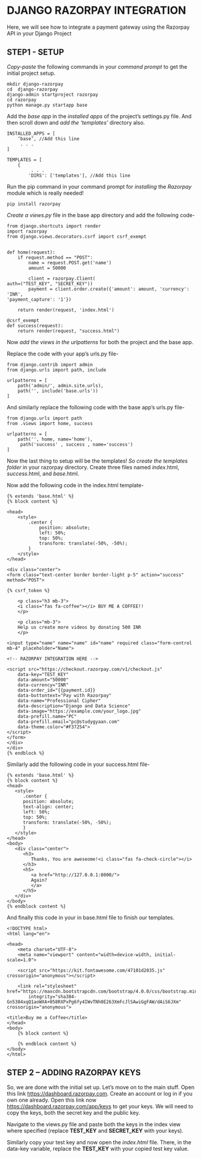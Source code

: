 # DJANGO RAZORPAY INTEGRATION
Here, we will see how to integrate a payment gateway using the Razorpay API in your Django Project

## STEP1 - SETUP
_Copy-paste_ the following commands in your _command prompt_ to get the initial project setup.
```
mkdir django-razorpay
cd  django-razorpay
django-admin startproject razorpay
cd razorpay
python manage.py startapp base
```

Add the _base app_ in the _installed apps_ of the project’s settings.py file. And then scroll down and _add the ‘templates’_ directory also.
```
INSTALLED_APPS = [
	‘base’, //Add this line 
	 . . .
]

TEMPLATES = [
    {
         . . .
        'DIRS': ['templates'], //Add this line
```
Run the pip command in your command prompt for _installing_ the _Razorpay_ module which is really needed!
```
pip install razorpay
```

_Create a views.py_ file in the base app directory and add the following code-
```
from django.shortcuts import render
import razorpay
from django.views.decorators.csrf import csrf_exempt


def home(request):
    if request.method == "POST":
        name = request.POST.get('name')
        amount = 50000

        client = razorpay.Client(
auth=("TEST_KEY", "SECRET_KEY"))
        payment = client.order.create({'amount': amount, 'currency': 'INR',
'payment_capture': '1'})

    return render(request, 'index.html')

@csrf_exempt
def success(request):
    return render(request, "success.html")
```
Now _add the views in the urlpatterns_ for both the project and the base app.

Replace the code with your app’s urls.py file-
```
from django.contrib import admin
from django.urls import path, include

urlpatterns = [
    path('admin/', admin.site.urls),
    path('', include('base.urls'))
]
```
And similarly replace the following code with the base app’s urls.py file-
```
from django.urls import path
from .views import home, success

urlpatterns = [
    path('', home, name='home'),
     path('success' , success , name='success')
]
```
Now the last thing to setup will be the templates! _So create the templates folder_ in your razorpay directory. Create three files named _index_.html, _success_.html, and _base_.html.

Now add the following code in the index.html template-
```
{% extends 'base.html' %}
{% block content %}

<head>
    <style>
        .center {
            position: absolute;
            left: 50%;
            top: 50%;
            transform: translate(-50%, -50%);
        }
    </style>
</head>

<div class="center">
<form class="text-center border border-light p-5" action="success" method="POST">

{% csrf_token %}

    <p class="h3 mb-3">
    <i class="fas fa-coffee"></i> BUY ME A COFFEE!!
    </p>

    <p class="mb-3">
    Help us create more videos by donating 500 INR
    </p>

<input type="name" name="name" id="name" required class="form-control mb-4" placeholder="Name">

<!-- RAZORPAY INTEGRATION HERE -->

<script src="https://checkout.razorpay.com/v1/checkout.js"
    data-key="TEST_KEY"
    data-amount="50000"
    data-currency="INR"
    data-order_id="{{payment.id}}
    data-buttontext="Pay with Razorpay"
    data-name="Professional Cipher"
    data-description="Django and Data Science"
    data-image="https://example.com/your_logo.jpg"
    data-prefill.name="PC"
    data-prefill.email="pc@studygyaan.com"
    data-theme.color="#F37254">
</script>
</form>
</div>
</div> 
{% endblock %}
```
Similarly add the following code in your success.html file-
```
{% extends 'base.html' %}
{% block content %}
<head>
   <style>
      .center {
      position: absolute;
      text-align: center;
      left: 50%;
      top: 50%;
      transform: translate(-50%, -50%);
      }
   </style>
</head>
<body>
   <div class="center">
      <h3>
         Thanks, You are aweseome!<i class="fas fa-check-circle"></i>
      </h3>
      <h5>
         <a href="http://127.0.0.1:8000/">
         Again?
         </a>
      </h5>
   </div>
</body>
{% endblock content %}
```
And finally this code in your in base.html file to finish our templates.
```
<!DOCTYPE html>
<html lang="en">

<head>
    <meta charset="UTF-8">
    <meta name="viewport" content="width=device-width, initial-scale=1.0">
    
    <script src="https://kit.fontawesome.com/47101d2035.js" crossorigin="anonymous"></script>

    <link rel="stylesheet" href="https://maxcdn.bootstrapcdn.com/bootstrap/4.0.0/css/bootstrap.min.css"
        integrity="sha384-Gn5384xqQ1aoWXA+058RXPxPg6fy4IWvTNh0E263XmFcJlSAwiGgFAW/dAiS6JXm" crossorigin="anonymous">

<title>Buy me a Coffee</title>
</head>
<body>
    {% block content %}

    {% endblock content %} 
</body>
</html>
```
## STEP 2 – ADDING RAZORPAY KEYS
So, we are done with the initial set up. Let’s move on to the main stuff. Open this link https://dashboard.razorpay.com. Create an account or log in if you own one already. Open this link now https://dashboard.razorpay.com/app/keys to get your keys. We will need to copy the keys, both the secret key and the public key.

Navigate to the views.py file and paste both the keys in the index view where specified (replace **TEST_KEY** and **SECRET_KEY** with your keys).

Similarly copy your test key and now open the _index.html_ file. There, in the data-key variable, replace the **TEST_KEY** with your copied test key value.





